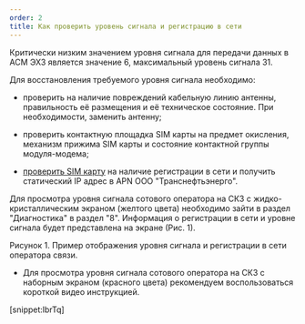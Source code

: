 ```yaml
---
order: 2
title: Как проверить уровень сигнала и регистрацию в сети
---
```


Критически низким значением уровня сигнала для передачи данных в АСМ ЭХЗ является значение 6, максимальный уровень сигнала 31.

Для восстановления требуемого уровня сигнала необходимо:

-  проверить на наличие повреждений кабельную линию антенны, правильность её размещения и её техническое состояние. При необходимости, заменить антенну;

-  проверить контактную площадка SIM карты на предмет окисления, механизм прижима SIM карты и состояние контактной группы модуля-модема;

-  [проверить SIM карту](https://ehz.evateam.ru/docs/Document/DOC-000052#diagnostika-sim-pri-pomoshhi-smartfona-s-os-android) на наличие регистрации в сети и получить статический IP адрес в APN ООО "Транснефтьэнерго".

Для просмотра уровня сигнала сотового оператора на СКЗ с жидко-кристаллическим экраном (желтого цвета) необходимо зайти в раздел "Диагностика" в раздел "8". Информация о регистрации в сети и уровне сигнала будет представлена на экране (Рис. 1).



Рисунок 1. Пример отображения уровня сигнала и регистрации в сети оператора связи.

-  Для просмотра уровня сигнала сотового оператора на СКЗ с наборным экраном (красного цвета) рекомендуем воспользоваться короткой видео инструкцией.

[snippet:lbrTq]